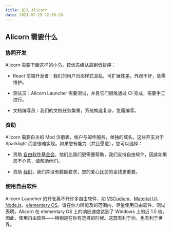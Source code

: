 ```yaml
---
title: 加入 Alicorn
date: 2021-07-25 22:58:28
---
```


## Alicorn 需要什么

### 协同开发

Alicorn 需要下面这样的小马，按优先级从高到低排序：

- React 前端开发者：我们的用户页面样式混乱，可扩展性差，外观不好，急需维护。

- 测试员：Alicorn Launcher 需要测试，并且它们很难通过 CI 完成，需要手工进行。

- 文档编写员：我们的文档任务繁重，系统构造复杂，急需编写。

### 资助

Alicorn 需要自主的 Mod 注册表，帐户与邮件服务，单独的域名，这些开支对于 Sparklight 而言很难实现。如果您有能力（并且愿意），您可以选择：

- 资助 [自由软件基金会](https://my.fsf.org/donate)，他们比我们更需要帮助，我们支持自由软件，因此如果您不介意，请帮助他们。

- 资助 [我们](http://afdian.net/@rarityegmc)，我们并没有数额要求，您的爱心比您的金钱更重要。

### 使用自由软件

Alicorn Launcher 的开发离不开许多自由软件，如 [VSCodium](https://vscodium.com)、[Material UI](https://material-ui.com)、[Node.js](https://nodejs.org)、[elementary OS](https://elementary.io)。请在你力所能及的范围内，尽量使用自由软件，测试表明，Alicorn 在 elementary OS 上的响应速度达到了 Windows 上的近 1.5 倍，因此，使用自由软件——特别是在你有选择的时候。这既有利于你，也有利于世界。
